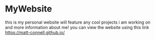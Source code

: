 # MyWebsite
this is my personal website
will feature any cool projects i am working on and more information about me!
you can view the website using this link https://matt-connell.github.io/
